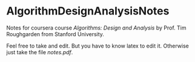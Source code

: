 # AlgorithmDesignAnalysisNotes
Notes for coursera course *Algorithms: Design and Analysis* by Prof. Tim Roughgarden from Stanford University.

Feel free to take and edit. But you have to know latex to edit it. Otherwise just take the file *notes.pdf*.
